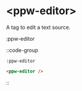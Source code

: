 # \<ppw-editor\>

A tag to edit a text source.

:ppw-editor

::code-group
```mdc [md]
:ppw-editor
```
```html [html]
<ppw-editor />
```
::
